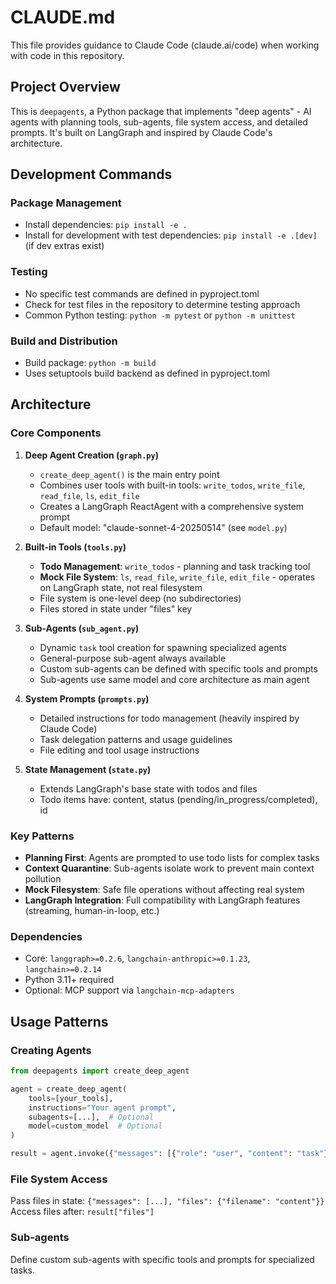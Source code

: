 # CLAUDE.md

This file provides guidance to Claude Code (claude.ai/code) when working with code in this repository.

## Project Overview

This is `deepagents`, a Python package that implements "deep agents" - AI agents with planning tools, sub-agents, file system access, and detailed prompts. It's built on LangGraph and inspired by Claude Code's architecture.

## Development Commands

### Package Management
- Install dependencies: `pip install -e .`
- Install for development with test dependencies: `pip install -e .[dev]` (if dev extras exist)

### Testing
- No specific test commands are defined in pyproject.toml
- Check for test files in the repository to determine testing approach
- Common Python testing: `python -m pytest` or `python -m unittest`

### Build and Distribution
- Build package: `python -m build`
- Uses setuptools build backend as defined in pyproject.toml

## Architecture

### Core Components

1. **Deep Agent Creation (`graph.py`)**
   - `create_deep_agent()` is the main entry point
   - Combines user tools with built-in tools: `write_todos`, `write_file`, `read_file`, `ls`, `edit_file`
   - Creates a LangGraph ReactAgent with a comprehensive system prompt
   - Default model: "claude-sonnet-4-20250514" (see `model.py`)

2. **Built-in Tools (`tools.py`)**
   - **Todo Management**: `write_todos` - planning and task tracking tool
   - **Mock File System**: `ls`, `read_file`, `write_file`, `edit_file` - operates on LangGraph state, not real filesystem
   - File system is one-level deep (no subdirectories)
   - Files stored in state under "files" key

3. **Sub-Agents (`sub_agent.py`)**
   - Dynamic `task` tool creation for spawning specialized agents
   - General-purpose sub-agent always available
   - Custom sub-agents can be defined with specific tools and prompts
   - Sub-agents use same model and core architecture as main agent

4. **System Prompts (`prompts.py`)**
   - Detailed instructions for todo management (heavily inspired by Claude Code)
   - Task delegation patterns and usage guidelines
   - File editing and tool usage instructions

5. **State Management (`state.py`)**
   - Extends LangGraph's base state with todos and files
   - Todo items have: content, status (pending/in_progress/completed), id

### Key Patterns

- **Planning First**: Agents are prompted to use todo lists for complex tasks
- **Context Quarantine**: Sub-agents isolate work to prevent main context pollution  
- **Mock Filesystem**: Safe file operations without affecting real system
- **LangGraph Integration**: Full compatibility with LangGraph features (streaming, human-in-loop, etc.)

### Dependencies
- Core: `langgraph>=0.2.6`, `langchain-anthropic>=0.1.23`, `langchain>=0.2.14`
- Python 3.11+ required
- Optional: MCP support via `langchain-mcp-adapters`

## Usage Patterns

### Creating Agents
```python
from deepagents import create_deep_agent

agent = create_deep_agent(
    tools=[your_tools],
    instructions="Your agent prompt",
    subagents=[...],  # Optional
    model=custom_model  # Optional
)

result = agent.invoke({"messages": [{"role": "user", "content": "task"}]})
```

### File System Access
Pass files in state: `{"messages": [...], "files": {"filename": "content"}}`
Access files after: `result["files"]`

### Sub-agents
Define custom sub-agents with specific tools and prompts for specialized tasks.